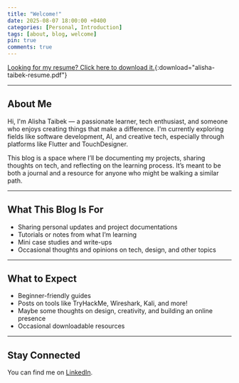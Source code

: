 ```yaml
---
title: "Welcome!"
date: 2025-08-07 18:00:00 +0400
categories: [Personal, Introduction]
tags: [about, blog, welcome]
pin: true
comments: true
---
```


[Looking for my resume? Click here to download it.](/assets/files/alisha-taibek-resume.pdf){:download="alisha-taibek-resume.pdf"}

---

## About Me

Hi, I'm Alisha Taibek — a passionate learner, tech enthusiast, and someone who enjoys creating things that make a difference. I'm currently exploring fields like software development, AI, and creative tech, especially through platforms like Flutter and TouchDesigner.

This blog is a space where I’ll be documenting my projects, sharing thoughts on tech, and reflecting on the learning process. It’s meant to be both a journal and a resource for anyone who might be walking a similar path.

---

## What This Blog Is For

- Sharing personal updates and project documentations
- Tutorials or notes from what I’m learning
- Mini case studies and write-ups
- Occasional thoughts and opinions on tech, design, and other topics

---

## What to Expect

- Beginner-friendly guides
- Posts on tools like TryHackMe, Wireshark, Kali, and more!
- Maybe some thoughts on design, creativity, and building an online presence
- Occasional downloadable resources

---

## Stay Connected

You can find me on [LinkedIn](https://www.linkedin.com/in/alisha-taibek).


